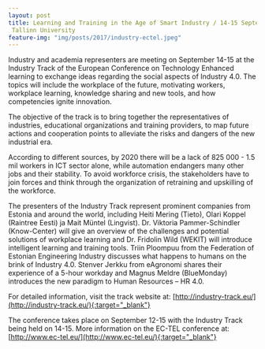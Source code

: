 ```yaml
---
layout: post
title: Learning and Training in the Age of Smart Industry / 14-15 September 2017 /
 Tallinn University
feature-img: "img/posts/2017/industry-ectel.jpeg"
---
```


Industry and academia representers are meeting on September 14-15 at the Industry Track of the European Conference on Technology Enhanced learning to exchange ideas regarding the social aspects of Industry 4.0. The topics will include the workplace of the future, motivating workers, workplace learning, knowledge sharing and new tools, and how competencies ignite innovation.

The objective of the track is to bring together the representatives of industries, educational organizations and training providers, to map future actions and cooperation points to alleviate the risks and dangers of the new industrial era.

According to different sources, by 2020 there will be a lack of 825 000 - 1.5 mil workers in ICT sector alone, while automation endangers many other jobs and their stability. To avoid workforce crisis, the stakeholders have to join forces and think through the organization of retraining and upskilling of the workforce.

The presenters of the Industry Track represent prominent companies from Estonia and around the world, including Heiti Mering (Tieto), Olari Koppel (Raintree Eesti) ja Mait Müntel (Lingvist). Dr. Viktoria Pammer-Schindler (Know-Center) will give an overview of the challenges and potential solutions of workplace learning and Dr. Fridolin Wild (WEKIT) will introduce intelligent learning and training tools. Triin Ploompuu from the Federation of Estonian Engineering Industry discusses what happens to humans on the brink of Industry 4.0. Stenver Jerkku from eAgronomi shares their experience of a 5-hour workday and Magnus Meldre (BlueMonday) introduces the new paradigm to Human Resources – HR 4.0.

For detailed information, visit the track website at:
[http://industry-track.eu/](http://industry-track.eu/){:target="_blank"} 

The conference takes place on September 12-15 with the Industry Track being held on 14-15. More information on the EC-TEL conference at:
[http://www.ec-tel.eu/](http://www.ec-tel.eu/){:target="_blank"} 
